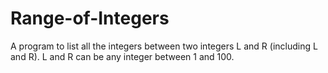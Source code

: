 # Range-of-Integers
A program to list all the integers between two integers L and R (including L and R). L and R can be any integer between 1 and 100. 
